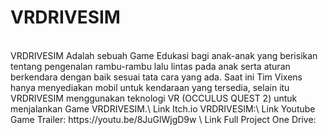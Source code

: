 <h1>VRDRIVESIM</h1><br>
VRDRIVESIM Adalah sebuah Game Edukasi bagi anak-anak yang berisikan tentang pengenalan rambu-rambu lalu lintas pada anak serta aturan berkendara dengan baik sesuai tata cara yang ada.
Saat ini Tim Vixens hanya menyediakan mobil untuk kendaraan yang tersedia, selain itu VRDRIVESIM menggunakan teknologi VR (OCCULUS QUEST 2) untuk menjalankan Game VRDRIVESIM.\
Link Itch.io VRDRIVESIM:\
Link Youtube Game Trailer: https://youtu.be/8JuGlWjgD9w \
Link Full Project One Drive: 
